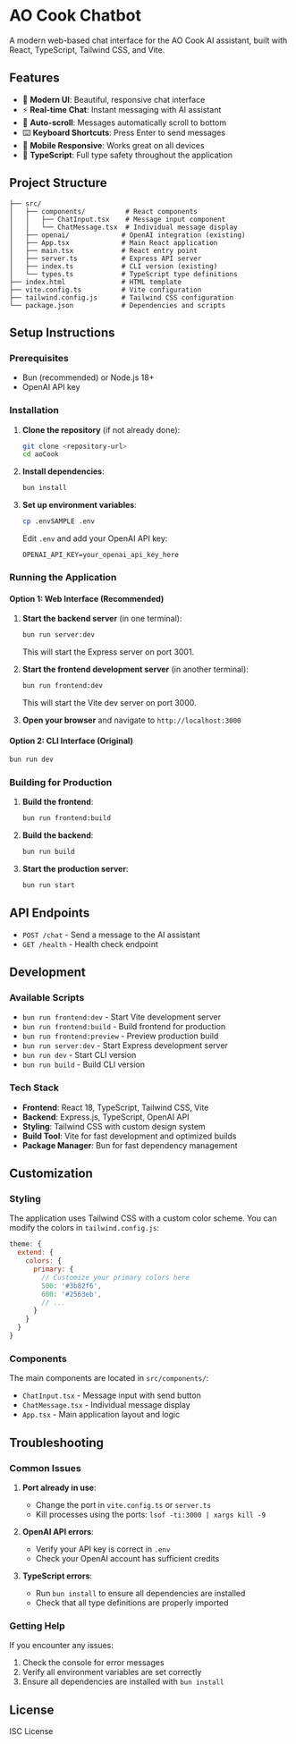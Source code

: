 # AO Cook Chatbot

A modern web-based chat interface for the AO Cook AI assistant, built with React, TypeScript, Tailwind CSS, and Vite.

## Features

- 🎨 **Modern UI**: Beautiful, responsive chat interface
- ⚡ **Real-time Chat**: Instant messaging with AI assistant
- 🔄 **Auto-scroll**: Messages automatically scroll to bottom
- ⌨️ **Keyboard Shortcuts**: Press Enter to send messages
- 📱 **Mobile Responsive**: Works great on all devices
- 🎯 **TypeScript**: Full type safety throughout the application

## Project Structure

```
├── src/
│   ├── components/          # React components
│   │   ├── ChatInput.tsx    # Message input component
│   │   └── ChatMessage.tsx  # Individual message display
│   ├── openai/             # OpenAI integration (existing)
│   ├── App.tsx             # Main React application
│   ├── main.tsx            # React entry point
│   ├── server.ts           # Express API server
│   ├── index.ts            # CLI version (existing)
│   └── types.ts            # TypeScript type definitions
├── index.html              # HTML template
├── vite.config.ts          # Vite configuration
├── tailwind.config.js      # Tailwind CSS configuration
└── package.json            # Dependencies and scripts
```

## Setup Instructions

### Prerequisites

- Bun (recommended) or Node.js 18+ 
- OpenAI API key

### Installation

1. **Clone the repository** (if not already done):
   ```bash
   git clone <repository-url>
   cd aoCook
   ```

2. **Install dependencies**:
   ```bash
   bun install
   ```

3. **Set up environment variables**:
   ```bash
   cp .envSAMPLE .env
   ```
   
   Edit `.env` and add your OpenAI API key:
   ```
   OPENAI_API_KEY=your_openai_api_key_here
   ```

### Running the Application

#### Option 1: Web Interface (Recommended)

1. **Start the backend server** (in one terminal):
   ```bash
   bun run server:dev
   ```
   This will start the Express server on port 3001.

2. **Start the frontend development server** (in another terminal):
   ```bash
   bun run frontend:dev
   ```
   This will start the Vite dev server on port 3000.

3. **Open your browser** and navigate to `http://localhost:3000`

#### Option 2: CLI Interface (Original)

```bash
bun run dev
```

### Building for Production

1. **Build the frontend**:
   ```bash
   bun run frontend:build
   ```

2. **Build the backend**:
   ```bash
   bun run build
   ```

3. **Start the production server**:
   ```bash
   bun run start
   ```

## API Endpoints

- `POST /chat` - Send a message to the AI assistant
- `GET /health` - Health check endpoint

## Development

### Available Scripts

- `bun run frontend:dev` - Start Vite development server
- `bun run frontend:build` - Build frontend for production
- `bun run frontend:preview` - Preview production build
- `bun run server:dev` - Start Express development server
- `bun run dev` - Start CLI version
- `bun run build` - Build CLI version

### Tech Stack

- **Frontend**: React 18, TypeScript, Tailwind CSS, Vite
- **Backend**: Express.js, TypeScript, OpenAI API
- **Styling**: Tailwind CSS with custom design system
- **Build Tool**: Vite for fast development and optimized builds
- **Package Manager**: Bun for fast dependency management

## Customization

### Styling

The application uses Tailwind CSS with a custom color scheme. You can modify the colors in `tailwind.config.js`:

```javascript
theme: {
  extend: {
    colors: {
      primary: {
        // Customize your primary colors here
        500: '#3b82f6',
        600: '#2563eb',
        // ...
      }
    }
  }
}
```

### Components

The main components are located in `src/components/`:
- `ChatInput.tsx` - Message input with send button
- `ChatMessage.tsx` - Individual message display
- `App.tsx` - Main application layout and logic

## Troubleshooting

### Common Issues

1. **Port already in use**: 
   - Change the port in `vite.config.ts` or `server.ts`
   - Kill processes using the ports: `lsof -ti:3000 | xargs kill -9`

2. **OpenAI API errors**:
   - Verify your API key is correct in `.env`
   - Check your OpenAI account has sufficient credits

3. **TypeScript errors**:
   - Run `bun install` to ensure all dependencies are installed
   - Check that all type definitions are properly imported

### Getting Help

If you encounter any issues:
1. Check the console for error messages
2. Verify all environment variables are set correctly
3. Ensure all dependencies are installed with `bun install`

## License

ISC License 